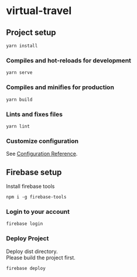 # virtual-travel

## Project setup
```
yarn install
```

### Compiles and hot-reloads for development
```
yarn serve
```

### Compiles and minifies for production
```
yarn build
```

### Lints and fixes files
```
yarn lint
```

### Customize configuration
See [Configuration Reference](https://cli.vuejs.org/config/).

## Firebase setup  
Install firebase tools
```
npm i -g firebase-tools
```

### Login to your account  
```
firebase login
```

### Deploy Project  
Deploy dist directory.  
Please build the project first.

```
firebase deploy
```


